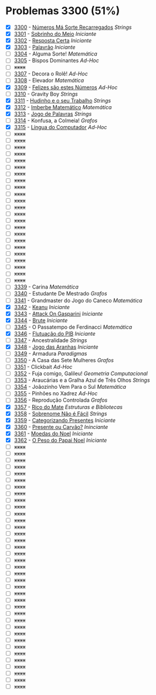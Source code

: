 # Problemas 3300 (51%)

  - [x]  [3300](https://www.beecrowd.com.br/judge/pt/problems/view/3300) - [Números Má Sorte Recarregados](https://github.com/potigol/uoj-potigol/blob/master/src/3300/3300.poti) *Strings*
  - [x]  [3301](https://www.beecrowd.com.br/judge/pt/problems/view/3301) - [Sobrinho do Meio](https://github.com/potigol/uoj-potigol/blob/master/src/3300/3301.poti) *Iniciante*
  - [x]  [3302](https://www.beecrowd.com.br/judge/pt/problems/view/3302) - [Resposta Certa](https://github.com/potigol/uoj-potigol/blob/master/src/3300/3302.poti) *Iniciante*
  - [x]  [3303](https://www.beecrowd.com.br/judge/pt/problems/view/3303) - [Palavrão](https://github.com/potigol/uoj-potigol/blob/master/src/3300/3303.poti) *Iniciante*
  - [ ]  [3304](https://www.beecrowd.com.br/judge/pt/problems/view/3304) - Alguma Sorte! *Matemática*
  - [ ]  [3305](https://www.beecrowd.com.br/judge/pt/problems/view/3305) - Bispos Dominantes *Ad-Hoc*
  - [ ] ~~xxxx~~
  - [ ]  [3307](https://www.beecrowd.com.br/judge/pt/problems/view/3307) - Decora o Rolê! *Ad-Hoc*
  - [ ]  [3308](https://www.beecrowd.com.br/judge/pt/problems/view/3308) - Elevador *Matemática*
  - [x]  [3309](https://www.beecrowd.com.br/judge/pt/problems/view/3309) - [Felizes são estes Números](https://github.com/potigol/uoj-potigol/blob/master/src/3300/3309.poti) *Ad-Hoc*
  - [ ]  [3310](https://www.beecrowd.com.br/judge/pt/problems/view/3310) - Gravity Boy *Strings*
  - [x]  [3311](https://www.beecrowd.com.br/judge/pt/problems/view/3311) - [Hudinho e o seu Trabalho](https://github.com/potigol/uoj-potigol/blob/master/src/3300/3311.poti) *Strings*
  - [x]  [3312](https://www.beecrowd.com.br/judge/pt/problems/view/3312) - [Imberbe Matemático](https://github.com/potigol/uoj-potigol/blob/master/src/3300/3312.poti) *Matemática*
  - [x]  [3313](https://www.beecrowd.com.br/judge/pt/problems/view/3313) - [Jogo de Palavras](https://github.com/potigol/uoj-potigol/blob/master/src/3300/3313.poti) *Strings*
  - [ ]  [3314](https://www.beecrowd.com.br/judge/pt/problems/view/3314) - Konfusa, a Colmeia! *Grafos*
  - [x]  [3315](https://www.beecrowd.com.br/judge/pt/problems/view/3315) - [Língua do Computador](https://github.com/potigol/uoj-potigol/blob/master/src/3300/3315.poti) *Ad-Hoc*
  - [ ] ~~xxxx~~
  - [ ] ~~xxxx~~
  - [ ] ~~xxxx~~
  - [ ] ~~xxxx~~
  - [ ] ~~xxxx~~
  - [ ] ~~xxxx~~
  - [ ] ~~xxxx~~
  - [ ] ~~xxxx~~
  - [ ] ~~xxxx~~
  - [ ] ~~xxxx~~
  - [ ] ~~xxxx~~
  - [ ] ~~xxxx~~
  - [ ] ~~xxxx~~
  - [ ] ~~xxxx~~
  - [ ] ~~xxxx~~
  - [ ] ~~xxxx~~
  - [ ] ~~xxxx~~
  - [ ] ~~xxxx~~
  - [ ] ~~xxxx~~
  - [ ] ~~xxxx~~
  - [ ] ~~xxxx~~
  - [ ] ~~xxxx~~
  - [ ] ~~xxxx~~
  - [ ]  [3339](https://www.beecrowd.com.br/judge/pt/problems/view/3339) - Carina *Matemática*
  - [ ]  [3340](https://www.beecrowd.com.br/judge/pt/problems/view/3340) - Estudante De Mestrado *Grafos*
  - [ ]  [3341](https://www.beecrowd.com.br/judge/pt/problems/view/3341) - Grandmaster do Jogo do Caneco *Matemática*
  - [x]  [3342](https://www.beecrowd.com.br/judge/pt/problems/view/3342) - [Keanu](https://github.com/potigol/uoj-potigol/blob/master/src/3300/3342.poti) *Iniciante*
  - [x]  [3343](https://www.beecrowd.com.br/judge/pt/problems/view/3343) - [Attack On Gasparini](https://github.com/potigol/uoj-potigol/blob/master/src/3300/3343.poti) *Iniciante*
  - [x]  [3344](https://www.beecrowd.com.br/judge/pt/problems/view/3344) - [Brute](https://github.com/potigol/uoj-potigol/blob/master/src/3300/3344.poti) *Iniciante*
  - [ ]  [3345](https://www.beecrowd.com.br/judge/pt/problems/view/3345) - O Passatempo de Ferdinacci *Matemática*
  - [x]  [3346](https://www.beecrowd.com.br/judge/pt/problems/view/3346) - [Flutuação do PIB](https://github.com/potigol/uoj-potigol/blob/master/src/3300/3346.poti) *Iniciante*
  - [ ]  [3347](https://www.beecrowd.com.br/judge/pt/problems/view/3347) - Ancestralidade *Strings*
  - [x]  [3348](https://www.beecrowd.com.br/judge/pt/problems/view/3348) - [Jogo das Aranhas](https://github.com/potigol/uoj-potigol/blob/master/src/3300/3348.poti) *Iniciante*
  - [ ]  [3349](https://www.beecrowd.com.br/judge/pt/problems/view/3349) - Armadura *Paradigmas*
  - [ ]  [3350](https://www.beecrowd.com.br/judge/pt/problems/view/3350) - A Casa das Sete Mulheres *Grafos*
  - [ ]  [3351](https://www.beecrowd.com.br/judge/pt/problems/view/3351) - Clickbait *Ad-Hoc*
  - [ ]  [3352](https://www.beecrowd.com.br/judge/pt/problems/view/3352) - Fuja comigo, Galileu! *Geometria Computacional*
  - [ ]  [3353](https://www.beecrowd.com.br/judge/pt/problems/view/3353) - Araucárias e a Gralha Azul de Três Olhos *Strings*
  - [ ]  [3354](https://www.beecrowd.com.br/judge/pt/problems/view/3354) - Joãozinho Vem Para o Sul *Matemática*
  - [ ]  [3355](https://www.beecrowd.com.br/judge/pt/problems/view/3355) - Pinhões no Xadrez *Ad-Hoc*
  - [ ]  [3356](https://www.beecrowd.com.br/judge/pt/problems/view/3356) - Reprodução Controlada *Grafos*
  - [x]  [3357](https://www.beecrowd.com.br/judge/pt/problems/view/3357) - [Rico do Mate](https://github.com/potigol/uoj-potigol/blob/master/src/3300/3357.poti) *Estruturas e Bibliotecas*
  - [x]  [3358](https://www.beecrowd.com.br/judge/pt/problems/view/3358) - [Sobrenome Não é Fácil](https://github.com/potigol/uoj-potigol/blob/master/src/3300/3358.poti) *Strings*
  - [x]  [3359](https://www.beecrowd.com.br/judge/pt/problems/view/3359) - [Categorizando Presentes](https://github.com/potigol/uoj-potigol/blob/master/src/3300/3359.poti) *Iniciante*
  - [x]  [3360](https://www.beecrowd.com.br/judge/pt/problems/view/3360) - [Presente ou Carvão?](https://github.com/potigol/uoj-potigol/blob/master/src/3300/3360.poti) *Ininciante*
  - [x]  [3361](https://www.beecrowd.com.br/judge/pt/problems/view/3361) - [Moedas do Noel](https://github.com/potigol/uoj-potigol/blob/master/src/3300/3361.poti) *Iniciante*
  - [x]  [3362](https://www.beecrowd.com.br/judge/pt/problems/view/3362) - [O Peso do Papai Noel](https://github.com/potigol/uoj-potigol/blob/master/src/3300/3362.poti) *Iniciante*
  - [ ] ~~xxxx~~
  - [ ] ~~xxxx~~
  - [ ] ~~xxxx~~
  - [ ] ~~xxxx~~
  - [ ] ~~xxxx~~
  - [ ] ~~xxxx~~
  - [ ] ~~xxxx~~
  - [ ] ~~xxxx~~
  - [ ] ~~xxxx~~
  - [ ] ~~xxxx~~
  - [ ] ~~xxxx~~
  - [ ] ~~xxxx~~
  - [ ] ~~xxxx~~
  - [ ] ~~xxxx~~
  - [ ] ~~xxxx~~
  - [ ] ~~xxxx~~
  - [ ] ~~xxxx~~
  - [ ] ~~xxxx~~
  - [ ] ~~xxxx~~
  - [ ] ~~xxxx~~
  - [ ] ~~xxxx~~
  - [ ] ~~xxxx~~
  - [ ] ~~xxxx~~
  - [ ] ~~xxxx~~
  - [ ] ~~xxxx~~
  - [ ] ~~xxxx~~
  - [ ] ~~xxxx~~
  - [ ] ~~xxxx~~
  - [ ] ~~xxxx~~
  - [ ] ~~xxxx~~
  - [ ] ~~xxxx~~
  - [ ] ~~xxxx~~
  - [ ] ~~xxxx~~
  - [ ] ~~xxxx~~
  - [ ] ~~xxxx~~
  - [ ] ~~xxxx~~
  - [ ] ~~xxxx~~